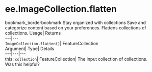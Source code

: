  
#  ee.ImageCollection.flatten 
bookmark_borderbookmark Stay organized with collections  Save and categorize content based on your preferences.
Flattens collections of collections. 
Usage| Returns  
---|---  
`ImageCollection.flatten()`| FeatureCollection  
Argument| Type| Details  
---|---|---  
this: `collection`| FeatureCollection| The input collection of collections.  
Was this helpful?
